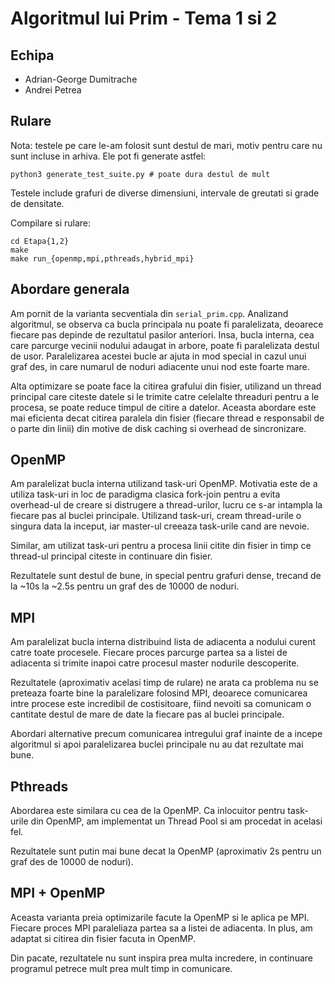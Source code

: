 # Algoritmul lui Prim - Tema 1 si 2

## Echipa

- Adrian-George Dumitrache
- Andrei Petrea

## Rulare

Nota: testele pe care le-am folosit sunt destul de mari, motiv pentru care nu
sunt incluse in arhiva. Ele pot fi generate astfel:

```shell
python3 generate_test_suite.py # poate dura destul de mult
```

Testele include grafuri de diverse dimensiuni, intervale de greutati si grade
de densitate.

Compilare si rulare:

```shell
cd Etapa{1,2}
make
make run_{openmp,mpi,pthreads,hybrid_mpi}
```

## Abordare generala

Am pornit de la varianta secventiala din `serial_prim.cpp`. Analizand
algoritmul, se observa ca bucla principala nu poate fi paralelizata, deoarece
fiecare pas depinde de rezultatul pasilor anteriori. Insa, bucla interna, cea
care parcurge vecinii nodului adaugat in arbore, poate fi paralelizata destul
de usor. Paralelizarea acestei bucle ar ajuta in mod special in cazul unui graf
des, in care numarul de noduri adiacente unui nod este foarte mare.

Alta optimizare se poate face la citirea grafului din fisier, utilizand un
thread principal care citeste datele si le trimite catre celelalte threaduri
pentru a le procesa, se poate reduce timpul de citire a datelor. Aceasta abordare
este mai eficienta decat citirea paralela din fisier (fiecare thread e
responsabil de o parte din linii) din motive de disk caching si overhead de
sincronizare.

## OpenMP

Am paralelizat bucla interna utilizand task-uri OpenMP. Motivatia este de a
utiliza task-uri in loc de paradigma clasica fork-join pentru a evita
overhead-ul de creare si distrugere a thread-urilor, lucru ce s-ar intampla la
fiecare pas al buclei principale. Utilizand task-uri, cream thread-urile o
singura data la inceput, iar master-ul creeaza task-urile cand are nevoie.

Similar, am utilizat task-uri pentru a procesa linii citite din fisier in
timp ce thread-ul principal citeste in continuare din fisier.

Rezultatele sunt destul de bune, in special pentru grafuri dense, trecand de
la ~10s la ~2.5s pentru un graf des de 10000 de noduri.

## MPI

Am paralelizat bucla interna distribuind lista de adiacenta a nodului curent
catre toate procesele. Fiecare proces parcurge partea sa a listei de adiacenta
si trimite inapoi catre procesul master nodurile descoperite.

Rezultatele (aproximativ acelasi timp de rulare) ne arata ca problema nu se
preteaza foarte bine la paralelizare folosind MPI, deoarece comunicarea intre
procese este incredibil de costisitoare, fiind nevoiti sa comunicam o cantitate
destul de mare de date la fiecare pas al buclei principale.

Abordari alternative precum comunicarea intregului graf inainte de a incepe
algoritmul si apoi paralelizarea buclei principale nu au dat rezultate mai bune.

## Pthreads

Abordarea este similara cu cea de la OpenMP. Ca inlocuitor pentru task-urile
din OpenMP, am implementat un Thread Pool si am procedat in acelasi fel.

Rezultatele sunt putin mai bune decat la OpenMP (aproximativ 2s pentru un graf
des de 10000 de noduri).

## MPI + OpenMP

Aceasta varianta preia optimizarile facute la OpenMP si le aplica pe MPI. Fiecare
proces MPI paraleliaza partea sa a listei de adiacenta. In plus, am adaptat si
citirea din fisier facuta in OpenMP.

Din pacate, rezultatele nu sunt inspira prea multa incredere, in continuare
programul petrece mult prea mult timp in comunicare.
